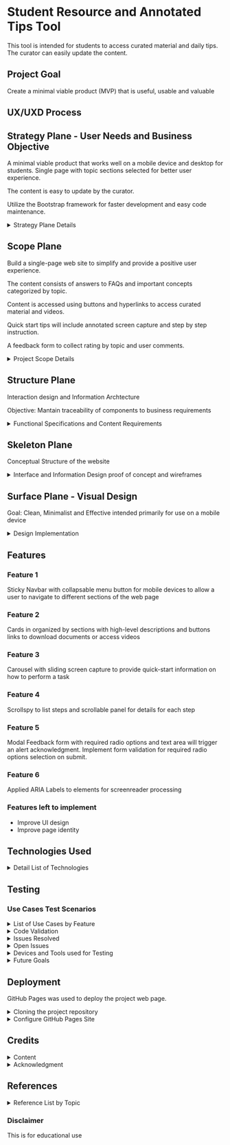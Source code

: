 # Student Resource and Annotated Tips Tool

This tool is intended for students to access curated material and daily tips. The curator can easily update the content.

## Project Goal

Create a minimal viable product (MVP) that is useful, usable and valuable

## UX/UXD Process

## Strategy Plane - User Needs and Business Objective

A minimal viable product that works well on a mobile device and desktop for students. Single page with topic sections selected for better user experience.

The content is easy to update by the curator.

Utilize the Bootstrap framework for faster development and easy code maintenance.

<details>
<summary>
Strategy Plane Details
</summary>
<p>

- [Conducted stakeholder interview using Slack CI #Pair Programming channel](https://code-institute-room.slack.com/archives/CJPLQ7D2P/p1586729359025700)
- Confirmation of the feasibility of a Minimal Viable Product (MVP)

- Consulted mentor regarding general components for MVP for essential features using Bootstrap
  - Sticky Navbar
  - Scrollspy
  - Carousel
  - Album
  - Modal

- Identify Business Goals and Objectives
  - FAQ resource for students
  - Tool for the curator to upload answers to FAQ
  - Easy to update and maintain
  - Timely and effective delivery of information to students and minimize FAQ activity in Slack and Tutor channels
  - Information content
  - Answers to FAQ by topic and category

</details>

## Scope Plane

Build a single-page web site to simplify and provide a positive user experience.

The content consists of answers to FAQs and important concepts categorized by topic.

Content is accessed using buttons and hyperlinks to access curated material and videos.

Quick start tips will include annotated screen capture and step by step instruction.

A feedback form to collect rating by topic and user comments.

<details>
<summary>
Project Scope Details
</summary>
<p>
- In-Scope Features
  - Onepage website with multiple sections
  - Cards containing information and buttons to access documents and videos for each
  - Carousel with screen images for quick start tips
  - Scrollspy to provide step by step instructions
  - Modal Feedback Form with alert on submit.

- Personas and User Stories
  - Student wants to understand the workflow for a project
  - Student wants information related to concepts and how to use tools
  - Student wants quick start information on how to perform a task
  - Student wants access to daily tips
  - Student wants to provide feedback by rating content by topic and free form comment
  - Curator wants to update content for web page easily

- Adopt agile iterative stakeholder feedback and approval approach
- Minimize documentation by developing a proof of concept using wireframe published on Git Pages. Here is the link [Digital prototype wireframe iteration with Proof of Concept exploring different compoments](https://ngiappuoykoh.github.io/MS1PrototypeWireframe/)
- Use a digital prototype for iterative stakeholder and development team review

- Future Features
  - Chatbot
  - Search feature
  - Automate cycling FAQ times weekly
  - Track user usage
  - Track user rating and comments
  - Improve content to address FAQ
  - Replace steps with Animation
  - Decision tree or simple AI to keep, remove or modify the content

</details>

## Structure Plane

Interaction design and Information Archtecture

Objective: Mantain traceability of components to business requirements

<details>
<summary>
Functional Specifications and Content Requirements
</summary>
<p>

- Draft Balsamiq wireframe for desktop and mobile
- Research top FAQ based on Slack activity
- Content Categorization by Course Module, Tools and Concepts
- Sample Content Types
  - Annotated Images
  - Slack Pinned messages
  - Slack downloadable pdfs
  - External URL links videos and resources
- Research UX approach on how to ensure good user experience with web page navigation
  - Guide navigation by organizing the flow of information
  - Quick access using menu and mouse click based on FAQ
- Information Design
  - Topic/category (Modules, Tools and Concept)
  - Select content to align with when FAQ occurs during the  learning journey (Identify specific FAQs)
  - How-to steps in sequence (carousel)
  - Single visual how to image (modal window)
  - Document download
  - Link to slack messages and URL
- Provide the opportunity for user feedback

</details>

## Skeleton Plane

Conceptual Structure of the website

<details>
<summary>
Interface and Information Design proof of concept and wireframes
</summary>
<p>

- Proof of concept implementing wireframe using Bootstrap on gitpage
- Review Proof of Concept and wireframes with mentor

- Wireframes
  - [Initial wireframe for iPhone](https://github.com/NgiapPuoyKoh/student-resource-tool/blob/master/wireframes/InitialWireframeiPhone.png)
  - [Initial wireframe for desktop](https://github.com/NgiapPuoyKoh/student-resource-tool/blob/master/wireframes/InitialWireframeDesktop.png)
  - [Digital prototype wireframe iteration with Proof of Concept exploring different compoments](https://ngiappuoykoh.github.io/MS1PrototypeWireframe/)

- Revise Scope, components and prioritize features
  - Sticky collapsable Navbar with a scrollspy for mobile and desktop
  - Responsive containers with cards that will stack for mobile devices
  - Carousel for sliding image display for quick start
  - Scrollspy to provide step by step instructions

- [Favicon Font Awesome png converter](https://gauger.io/fonticon/)

- [Sample Icons from Fontawesome gallery](https://fontawesome.com/icons?d=gallery&m=free)
  - [slack hash](https://fontawesome.com/icons/slack-hash?style=brands)
  - [slack](https://fontawesome.com/icons/slack?style=brands)
  - [git](https://fontawesome.com/icons/git?style=brands)
  - [copyright](https://fontawesome.com/icons/copyright?style=regular)
  - [comment](https://fontawesome.com/icons/comment-dots?style=regular)
  - [book-reader](https://fontawesome.com/icons/book-reader?style=solid)
  - [bootstrap](https://fontawesome.com/icons/bootstrap?style=brands)
  - [chalkboard](https://fontawesome.com/icons/chalkboard?style=solid)
  - [chalkboard with teacher](https://fontawesome.com/icons/chalkboard-teacher?style=solid)
  - [map](https://fontawesome.com/icons/map?style=regular)

- Card Samples
  - [Cards](wireframes/uipatterns/Cards.jpg)
  - [Cards Text](wireframes/uipatterns/CardsText.jpg)
  - [Card Headline Thumbnails](wireframes/uipatterns/HeadlineThumbnailsGallery.jpg)
  - [Card Silhouette](wireframes/uipatterns/silhouetteView.jpg)

</details>

## Surface Plane - Visual Design

Goal: Clean, Minimalist and Effective intended primarily for use on a mobile device

<details>
<summary>
Design Implementation
</summary>
<p>

- Single-page website with multiple sections

- Typography
  - Font - GoogleFont Exo and Roboto
  - Font Awesome Icons

- Color Scheme
  - #007BFF Dodger Blue
  - #444655 Blue Zodiac
  - #A8AABC Mischka
  - #F12E5E Radical Red

- Sticky Navbar with scrollspy
  - Collapse to a button for small devices
  
- Sections
  - Container of 3-4 cards
  - Card with buttons

- Carousel
  - Slider with annotated Screen Capture
  - Magnify screen capture using media queries

- Scrollspy
  - Summary steps
  - Step details

- Modal
  - Button to open Modal Feedback
  - Radio options for rating
  - Textarea for comment
  - Alert on Submit
  - Close Modal Button

### Bootstrap Components Used

- [Bootstrap Grid](https://getbootstrap.com/docs/4.0/layout/grid/)

- [Navbar with scrollspy](https://getbootstrap.com/docs/4.0/components/navbar/)

- [Cards](https://getbootstrap.com/docs/4.0/components/card/)

- [Buttons with links to vidoes and documents](https://getbootstrap.com/docs/4.0/components/buttons/)

- [Carousel](https://getbootstrap.com/docs/4.0/components/carousel/)

- [Scrollspy List](https://getbootstrap.com/docs/4.0/components/scrollspy/)

- [Modal with Image Magnification](https://getbootstrap.com/docs/4.0/components/modal/)

- [Button invoked Modal Feedback Form with required radio options](https://getbootstrap.com/docs/4.0/components/forms/)
- [Text links to resources](https://getbootstrap.com/docs/4.0/components/badge/#links)

### HTML Components

- Alerts
- Favicon

</details>

## Features

### Feature 1

Sticky Navbar with collapsable menu button for mobile devices to allow a user to navigate to different sections of the web page

### Feature 2

Cards in organized by sections with high-level descriptions and buttons links to download documents or access videos

### Feature 3

Carousel with sliding screen capture to provide quick-start information on how to perform a task

### Feature 4

Scrollspy to list steps and scrollable panel for details for each step

### Feature 5

Modal Feedback form with required radio options and text area will trigger an alert acknowledgment. Implement form validation for required radio options selection on submit.

### Feature 6

Applied ARIA Labels to elements for screenreader processing

### Features left to implement

- Improve UI design
- Improve page identity

## Technologies Used

<details>
<summary>
Detail List of Technologies
</summary>
<p>
- HTML
- CSS
- Bootstrap
- JQuery
- popperJS
- Font Awesome
- Google Fonts

- Other Tools
  - Chrome Dev Tool
  - GitPod
  - Visual Studio Code (VSCode)
  - Balsamiq
  - SnagIt

- Validators
  - [CSS Beautifier](https://www.freeformatter.com/css-beautifier.html)

  - [WCAG Color contrast checker](https://chrome.google.com/webstore/detail/wcag-color-contrast-check/plnahcmalebffmaghcpcmpaciebdhgdf?hl=en)

  - [Responsive Design Checker](http://ami.responsivedesign.is/)

  - Chrome Dev Tool
    - Accessibility Audit
    - JS loaded using dev tool/network

</details>

## Testing

### Use Cases Test Scenarios

<details>
<summary>
List of Use Cases by Feature
</summary>
<p>

#### Navbar

- User scrolls down the page the Navbar sticks to the top of the page

- User clicks on the menu bar links to navigate to the target sections on the page

- Navbar menus will collapse to a button on small devices

- User clicks on the navbar button to render an item menu

- User clicks on an item on the button menu to navigate to the target sections on the page

- User clicks on all card buttons to access all links to documents and videos

#### Carousel

- User is able to view annotated screen capture on all devices displayed on the Carousel

- User clicks on Previous or Next buttons on the carousel to navigate to the respective annotated screen capture

#### Scrollspy

- Scrollspy for daily tips
  - Clicking on the scrollspy item will display the corresponding item details on the scroll panel

#### Modal Feedback Form

- User click on Button to render Modal
- User clicks on Close to close Modal form
- User clicks on Submit buttons a Thank You alert will render
- User clicks on OK on alert to close the window
- User is able to select a single radio button for each radio group
- User is able to enter free form comment
- User click on Submit button to trigger a thank you acknowledgment alert
- User fails to select required radio buttons and clicks submit button a message will render to notify that selection a radio is required
- User selects all required radio options without entering a comment and clicks on submit button no messages will render

</details>

<details>
<summary>
Code Validation
</summary>
<p>

- HTML [W3C Makeup Validation Service](https://validator.w3.org)
  - BUG: stray footer reported for body reported because of existing modal window footer

- [CSS W3C CSS Validation Service](https://jigsaw.w3.org/css-validator/)

- [CSS Beautifier](https://www.freeformatter.com/css-beautifier.html#ad-output)

- [Autoprefixer CSS online](https://autoprefixer.github.io/)

- [WCAG Color contrast checker](https://chrome.google.com/webstore/detail/wcag-color-contrast-check/plnahcmalebffmaghcpcmpaciebdhgdf?hl=en)

- [Markdownlint](https://marketplace.visualstudio.com/items?itemName=DavidAnson.vscode-markdownlint)

</details>

<details>
<summary>
Issues Resolved
</summary>
<p>

- Maintain the same height for cards responsiveness medium devices small card sizes in container columns are not the same height

- Carousel slider skipping due to different image height and size

- Resolve aria_labels reported on ARIA screenreader audit

- [Form Validation implemented to require selection of radio items](https://getbootstrap.com/docs/4.0/components/forms/#validation)

- Implement media queries for scrollspy scrolable panel height

- Upgrade to Bootstrap 4.5 resulted in form radio item columns failing to be responsive
  - BUG: Modal Window responsiveness broke requiring forced ```<div class="col-xs-6 col-sm-4">``` and class to adjust stacking or radio items on form for smaller devices

</details>

<details>
<summary>
Open Issues
</summary>
<p>

- Navbar scrollspy does not work on iPhone6S. The alignment is below the location of section item ids.
  - BUG: Known Issue with iPhone and iPad [Issue with fixed bootstrap navbar on mobile](https://www.freecodecamp.org/forum/t/issue-with-fixed-bootstrap-navbar-on-mobile/17533)

- Modal Feeback Form
  - BUG: Form data does not clear after closing modal window unless the browser session is refreshed

- Improvement of UI/UX design. A creative challenged individual requires the investment of a significant amount of time and learning with practice to achieve minimal competency. The CI Full Stack Web Development program does provide suport for UI and UX design.

</details>

<details>
<summary>
Devices and Tools used for Testing
</summary>
<p>

### Devices Used

- iPhone 6S
- Lenovo laptop L421

### Browser Used

- Chrome
  - Chrome emulation for all responsive sized
  - Chrome device emulations for available devices
  - Checked margins and padding of the container (sections) to ensure the content within it did not look disproportionate on various screen sizes, individually smaller devices.

</details>

<details>
<summary>
Future Goals
</summary>
<p>

- For smaller device swap Carousel with Modal to include magnified images
- Scripts to automated content updates
- Scripts to automate daily Quickstart
- Use APIs to track usage based on clickstream data
- API to rrack Slack frequently FAQ by module
- API to extract Slack pinned messages
- Improve accessibility by implementing ARIA and UI best practices to improve the contrast ratio
- [Implement Aria standards](https://www.aditus.io/aria/aria-label/)
- Implement a chatbot to collect feedback

</details>

## Deployment

GitHub Pages was used to deploy the project web page.

<details>
<summary>
Cloning the project repository
</summary>
<p>

1. Navigate to [https://github.com/NgiapPuoyKoh/student-resource-tool](https://github.com/NgiapPuoyKoh/student-resource-tool)

1. Click Clone or download

1. Clone HTTPS [https://github.com/NgiapPuoyKoh/student-resource-tool](https://github.com/NgiapPuoyKoh/student-resource-tool)

1. Open git bash(Windows) or Terminal(macOS and Linux)

1. Change the current working directory to the desired location of the target cloned directory.

1. Type git clone [https://github.com/NgiapPuoyKoh/student-resource-tool.git](https://github.com/NgiapPuoyKoh/student-resource-tool.git)

1. Press enter

</details>

<details>
<summary>
Configure GitHub Pages Site
</summary>
<p>

1. Navigate to the Github remote repository [https://github.com/NgiapPuoyKoh/student-resource-tool](https://github.com/NgiapPuoyKoh/student-resource-tool)

1. Click on settings

1. Scroll down the page to GITHUB Pages section

1. For the Source select "master branch"

1. Wait a few minutes and then access the completed project using this link [https://ngiappuoykoh.github.io/student-resource-tool/](https://ngiappuoykoh.github.io/student-resource-tool/)

</details>

## Credits

<details>
<summary>
Content
</summary>
<p>

- Anna Greaves a notable active Tutor on CI Slack and author of MS1 Project documents, videos and pinned messages
- Igor Basuga and Anthony O'Brien contributors to slack pinned items
- Publicly available videos and documentation on the internet
- [Favicon fontawesome generator](https://gauger.io/fonticon/)
- [Favicon Generator](https://favicon.io/)

</details>

<details>
<summary>
Acknowledgment
</summary>
<p>

- [**Guido Cecilio**](https://www.linkedin.com/in/guidocecilio/) for mentor guidance
- [**Anna Greaves**](https://www.linkedin.com/in/anna-greaves/) providing helpful material to navigate through my MS1 project
- Code Institute Slack Community members who participated as the project stakeholders on the #pair programming channel and peer review feedback
  - [**Simem Daehlin**](https://www.linkedin.com/in/simendaehlin/)
  - [**Igor Basuga**](https://www.linkedin.com/in/igor-basuga-b2a123111/)
  - [**Anthony O'Brien**](https://www.linkedin.com/in/anthony-o-%E2%80%8B-brien-8324a5139/)
  - **Kasia Bee Zee**
  - [**Paul Edward Bennett**](https://www.linkedin.com/in/paul-bennett-6b6257b2/)
- Support from the Code Institute tutors, CI Staff and Slack community
</details>

## References
<details>
<summary>
Reference List by Topic
</summary>
<p>
### Bootstrap

- [How the Bootstrap 4 Grid Works](https://uxplanet.org/how-the-bootstrap-4-grid-works-a1b04703a3b7)
- [Change arrow colors in Bootstraps carousel](https://stackoverflow.com/questions/46249541/change-arrow-colors-in-bootstraps-carousel)

### Markdown

- [Markdown Crash Course](https://www.youtube.com/watch?v=HUBNt18RFbo)

### UX Design

- [UI Patterns](https://ui-patterns.com/patterns)
- [UX Apprentice](https://www.uxapprentice.com/)
- [The 2020 UI Design Fundamentals Crash Course](https://www.youtube.com/watch?v=tRpoI6vkqLs)
- [My Color Space](https://mycolor.space/)

### Wireframe Reference

- [How to Create Your First Wireframe](https://www.youtube.com/watch?v=KdfO_e0yK-g)
- [Rapid Wireframing:Finding the Right Product Design](https://www.skillshare.com/classes/Rapid-Wireframing-Finding-the-Right-Product-Design/1947996659)

- [Udemy Wireframing with Balsamiq Mockups](https://www.udemy.com/course/wireframing-with-balsamiq-mockups/learn/lecture/3993718)

### Stackoverflow

- [Twitter Bootstrap carousel different height images cause bouncing arrows](https://stackoverflow.com/questions/13391566/twitter-bootstrap-carousel-different-height-images-cause-bouncing-arrows)
- [Stretch child div height to fill parent that has dynamic height](https://stackoverflow.com/questions/17900122/stretch-child-div-height-to-fill-parent-that-has-dynamic-height)

### Dev Tool

- [How to find computed size of any element in Chrome Developer Tools?](https://stackoverflow.com/questions/10234154/how-to-find-computed-size-of-any-element-in-chrome-developer-tools)
- [Chrome Developer Tools](https://youtu.be/x4q86IjJFag)
</details>

### Disclaimer

This is for educational use
